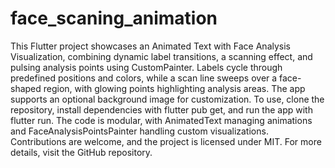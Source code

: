 # face_scaning_animation
This Flutter project showcases an Animated Text with Face Analysis Visualization, combining dynamic label transitions, a scanning effect, and pulsing analysis points using CustomPainter. Labels cycle through predefined positions and colors, while a scan line sweeps over a face-shaped region, with glowing points highlighting analysis areas. The app supports an optional background image for customization. To use, clone the repository, install dependencies with flutter pub get, and run the app with flutter run. The code is modular, with AnimatedText managing animations and FaceAnalysisPointsPainter handling custom visualizations. Contributions are welcome, and the project is licensed under MIT. For more details, visit the GitHub repository.
